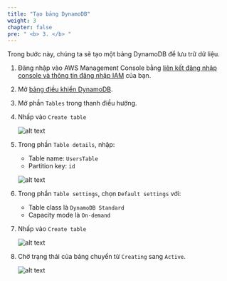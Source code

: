 ```yaml
---
title: "Tạo bảng DynamoDB"
weight: 3
chapter: false
pre: " <b> 3. </b> "
---
```


Trong bước này, chúng ta sẽ tạo một bảng DynamoDB để lưu trữ dữ liệu.

1. Đăng nhập vào AWS Management Console bằng [liên kết đăng nhập console và thông tin đăng nhập IAM](https://000002.awsstudygroup.com/2-create-admin-user-and-group/2.3-login-admin-user/) của bạn.
1. Mở [bảng điều khiển DynamoDB](https://console.aws.amazon.com/dynamodbv2/home).
1. Mở phần `Tables` trong thanh điều hướng.
1. Nhấp vào `Create table`

   ![alt text](/images/workshop-1/dynamodb-create-table.png)

1. Trong phần `Table details`, nhập:

   - Table name: `UsersTable`
   - Partition key: `id`

   ![alt text](/images/workshop-1/dynamodb-create-table--detail.png)

1. Trong phần `Table settings`, chọn `Default settings` với:

   - Table class là `DynamoDB Standard`
   - Capacity mode là `On-demand`

1. Nhấp vào `Create table`

   ![alt text](/images/workshop-1/dynamodb-create-table--default-settings.png)

1. Chờ trạng thái của bảng chuyển từ `Creating` sang `Active`.

   ![alt text](/images/workshop-1/dynamodb-create-table--successful.png)
